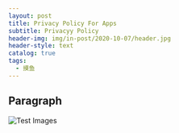 ```yaml
---
layout: post
title: Privacy Policy For Apps
subtitle: Privacyy Policy
header-img: img/in-post/2020-10-07/header.jpg
header-style: text
catalog: true
tags:
  - 摸鱼
---
```


## Paragraph

![Test Images](/img/in-post/2023-11-30/fakemon4_export.pngs)